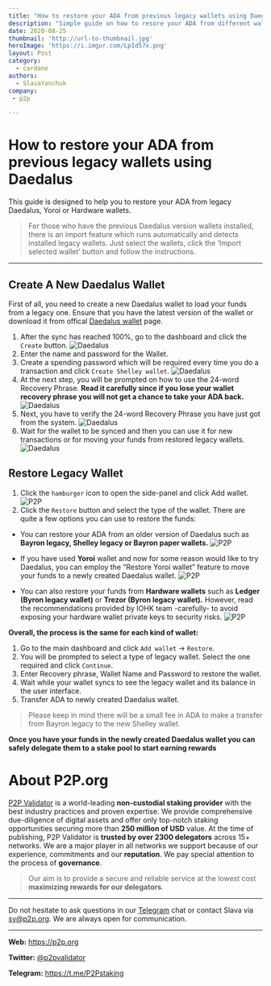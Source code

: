 ```yaml
---
title: "How to restore your ADA from previous legacy wallets using Daedalus"
description: "Simple guide on how to resore your ADA from different wallets such as legacy Daedalus, Yoroi or Hardware wallets using new Daedalus wallet"
date: 2020-08-25
thumbnail: 'http://url-to-thumbnail.jpg'
heroImage: 'https://i.imgur.com/LpId57x.png'
layout: Post
category:
  - cardano
authors:
  - SlavaYanchuk
company:
 - p2p

---
```


# How to restore your ADA from previous legacy wallets using Daedalus

This guide is designed to help you to restore your ADA from legacy Daedalus, Yoroi or Hardware wallets.

>For those who have the previous Daedalus version wallets installed, there is an import feature which runs automatically and detects installed legacy wallets. Just select the wallets, click the ‘Import selected wallet’ button and follow the instructions.

--- 

## Create A New Daedalus Wallet
First of all, you need to create a new Daedalus wallet to load  your funds from a legacy one. Ensure that you have the latest version of the wallet or download it from offical [Daedalus wallet](https://daedaluswallet.io/#download) page.
1. After the sync has reached 100%, go to the dashboard and click the `Create` button. 
![Daedalus](https://i.imgur.com/V60cN6D.png)
2. Enter the name and password for the Wallet.
3. Create a spending password which will be required every time you do a transaction and click `Create Shelley wallet`.
![Daedalus](https://i.imgur.com/qFvdIEC.png)
4. At the next step, you will be prompted on how to use the 24-word Recovery Phrase. **Read it carefully since if you lose your wallet recovery phrase you will not get a chance to take your ADA back.**
![Daedalus](https://i.imgur.com/tzn2Olb.png)
5. Next, you have to verify the 24-word Recovery Phrase you have just got from the system.
![Daedalus](https://i.imgur.com/FkgouhK.png)
6. Wait for the wallet to be  synced and then you can use it for new transactions or for moving your funds from restored legacy wallets.
![Daedalus](https://i.imgur.com/n1dJUmq.png)

## Restore Legacy Wallet
1. Click the `hamburger` icon to open the side-panel and click Add wallet.
![P2P](https://i.imgur.com/kG80KAo.png)
2. Click the `Restore` button and select the type of the wallet. There are quite a few options you can use to restore the funds:
- You can restore your ADA from an older version of Daedalus such as **Bayron legacy, Shelley legacy or Bayron paper wallets.**
![P2P](https://i.imgur.com/ST0ohXF.png)

- If you have used **Yoroi** wallet and now for some reason would like to try Daedalus, you can employ the “Restore Yoroi wallet” feature to move your funds to a newly created Daedalus wallet.
![P2P](https://i.imgur.com/xO3EuEg.png)

- You can  also  restore your funds from **Hardware wallets** such as **Ledger (Byron legacy wallet)** or **Trezor (Byron legacy wallet).** However, read the recommendations provided by IOHK team -carefully- to avoid exposing your hardware wallet private keys to  security risks.
![P2P](https://i.imgur.com/D5lNluK.png)

**Overall, the process  is the same for each kind of wallet:**
1. Go to the main dashboard and click `Add wallet` → `Restore`.
2. You will be prompted to select a type of legacy wallet. Select the one required and click `Continue`.
3. Enter Recovery phrase, Wallet Name and Password to restore the wallet.
4. Wait while your wallet syncs to see the legacy wallet and its balance in the user interface.
5. Transfer ADA to newly created Daedalus wallet.

>Please keep in mind there will be a small fee in ADA to make a transfer from Bayron legacy to the new Shelley wallet.

**Once you have your funds in the newly created Daedalus wallet you can safely delegate them to a stake pool to start earning rewards**

# About P2P.org
[P2P Validator](https://p2p.org/) is a world-leading **non-custodial staking provider** with the best industry practices and proven expertise. We provide comprehensive due-diligence of digital assets and offer only top-notch staking opportunities securing more than **250 million of USD** value. At the time of publishing, P2P Validator is **trusted by over 2300 delegators** across 15+ networks. We are a major player in all networks we support because of our experience, commitments and our **reputation**. We pay special attention to the process of **governance**.

 > Our aim is to provide a secure and reliable service at the lowest cost **maximizing rewards for our delegators**.
 
------

Do not hesitate to ask questions in our [Telegram](https://t.me/P2Pstaking) chat or contact Slava via sy@p2p.org. We are always open for communication.

------

**Web:** https://p2p.org

**Twitter:** [@p2pvalidator](https://twitter.com/p2pvalidator)

**Telegram:** https://t.me/P2Pstaking



